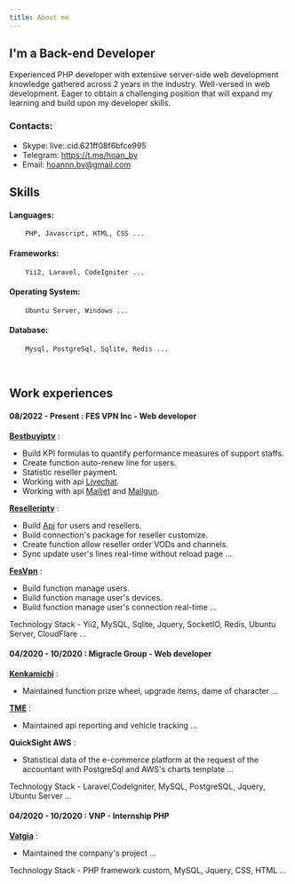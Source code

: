 ```yaml
---
title: About me
---
```

I'm a Back-end Developer
---
Experienced PHP developer with extensive server-side web development knowledge gathered across 2 years in the industry.
Well-versed in web development. Eager to obtain a challenging position that will expand my learning and build upon my
developer skills.


### Contacts:
  -  Skype:     live:.cid.621ff08f6bfce995
  -  Telegram: https://t.me/hoan_bv
  -  Email:    hoannn.bv@gmail.com
## Skills

#### Languages:

        PHP, Javascript, HTML, CSS ...

#### Frameworks:

        Yii2, Laravel, CodeIgniter ...

#### Operating System:

        Ubuntu Server, Windows ...

#### Database:

        Mysql, PostgreSql, Sqlite, Redis ...

<br>

## Work experiences

#### 08/2022 - Present : FES VPN Inc - Web developer

__[Bestbuyiptv](https://bestbuyiptv.shop/)__ :

- Build KPI formulas to quantify performance measures of support staffs.
- Create function auto-renew line for users.
- Statistic reseller payment.
- Working with api [Livechat](https://www.livechat.com/).
- Working with api [Mailjet](https://www.mailjet.com/) and [Mailgun](https://www.mailgun.com/).

__[Reselleriptv](https://reselleriptv.org/)__ :

- Build [Api](https://api.reselleriptv.org/docs) for users and resellers.
- Build connection's package for reseller customize.
- Create function allow reseller order VODs and channels.
- Sync update user's lines real-time without reload page ...

__[FesVpn](https://fesvpn.xyz/)__ :

- Build function manage users.
- Build function manage user's devices.
- Build function manage user's connection real-time ...

Technology Stack - Yii2, MySQL, Sqlite, Jquery, SocketIO, Redis, Ubuntu Server, CloudFlare ...

#### 04/2020 - 10/2020 : Migracle Group - Web developer

__[Kenkamichi](https://play.google.com/store/apps/details?id=com.beetsoft.kenkamichi&hl=en&gl=US/)__ :

- Maintained function prize wheel, upgrade items, dame of character ...

__[TME](https://transportme.com.au/)__ :

- Maintained api reporting and vehicle tracking ...

__QuickSight AWS__ :

- Statistical data of the e-commerce platform at the request of the accountant with PostgreSql and AWS's charts template ...

Technology Stack - Laravel,CodeIgniter, MySQL, PostgreSQL, Jquery, Ubuntu Server ...

#### 04/2020 - 10/2020 : VNP - Internship PHP

__[Vatgia](https://vatgia.com/)__ :

- Maintained the company's project ...

Technology Stack - PHP framework custom, MySQL, Jquery, CSS, HTML ...


